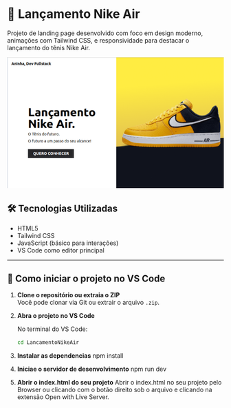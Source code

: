# 👟 Lançamento Nike Air

Projeto de landing page desenvolvido com foco em design moderno, animações com Tailwind CSS, e responsividade para destacar o lançamento do tênis Nike Air.

![Preview do Projeto](./Card-Nike-Air.png)

## 🛠️ Tecnologias Utilizadas

- HTML5
- Tailwind CSS
- JavaScript (básico para interações)
- VS Code como editor principal

---

## 🚀 Como iniciar o projeto no VS Code

1. **Clone o repositório ou extraia o ZIP**  
   Você pode clonar via Git ou extrair o arquivo `.zip`.

2. **Abra o projeto no VS Code**

   No terminal do VS Code:

   ```bash
   cd LancamentoNikeAir

3.  **Instalar as dependencias** 
npm install

4. **Iniciae o servidor de desenvolvimento** 
npm run dev



5. **Abrir o index.html do seu projeto** 
Abrir o index.html no seu projeto pelo Browser ou clicando com o botão direito sob o arquivo e
clicando na extensão Open with Live Server.